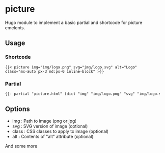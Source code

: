 # picture

Hugo module to implement a basic partial and shortcode for picture emelents.

## Usage

### Shortcode

```
{{< picture img="img/logo.png" svg="img/logo.svg" alt="Logo" class="mx-auto px-3 md:px-0 inline-block" >}}
```

### Partial

```html
{{- partial "picture.html" (dict "img" "img/logo.png" "svg" "img/logo.svg" "alt" "Logo") -}}
```

## Options

* img : Path to image (png or jpg)
* svg : SVG version of image (optional)
* class : CSS classes to apply to image (optional)
* alt : Contents of "alt" attribute (optional)

And some more